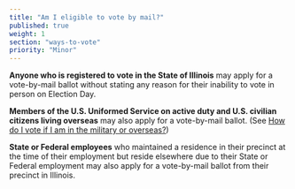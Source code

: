 ```yaml
---
title: "Am I eligible to vote by mail?"
published: true
weight: 1
section: "ways-to-vote"
priority: "Minor"
---
```


**Anyone who is registered to vote in the State of Illinois** may apply for a vote-by-mail ballot without stating any reason for their inability to vote in person on Election Day.  

**Members of the U.S. Uniformed Service on active duty and  U.S. civilian citizens living overseas** may also apply for a vote-by-mail ballot. (See [How do I vote if I am in the military or overseas?](#item-vote-military-overseas))

**State or Federal employees** who maintained a residence in their precinct at the time of their employment but reside elsewhere due to their State or Federal employment may also apply for a vote-by-mail ballot from their precinct in Illinois.
